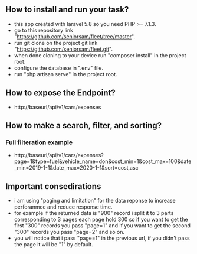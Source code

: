 ##  How to install and run your task?
- this app created with laravel 5.8 so you need PHP >= 7.1.3.
- go to this repository link "https://github.com/seniorsam/fleet/tree/master".
- run git clone on the project git link "https://github.com/seniorsam/fleet.git".
- when done cloning to your device run "composer install" in the project root.
- configure the database in ".env" file.
- run "php artisan serve" in the project root.
##  How to expose the Endpoint?
- http://baseurl/api/v1/cars/expenses
##  How to make a search, filter, and sorting?
### Full filteration example
- http://baseurl/api/v1/cars/expenses?page=1&type=fuel&vehicle_name=don&cost_min=1&cost_max=100&date_min=2019-1-1&date_max=2020-1-1&sort=cost,asc
## Important consedirations
- i am using "paging and limitation" for the data reponse to increase perforanmce and reduce response time.
- for example if the returned data is "900" record i split it to 3 parts corresponding to 3 pages each page hold 300 so if you want to get the first "300" records you pass "page=1" and if you want to get the second "300" records you pass "page=2" and so on.
- you will notice that i pass "page=1" in the previous url, if you didn't pass the page it will be "1" by default.